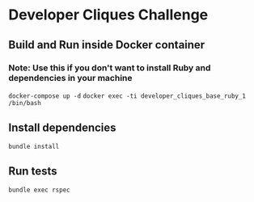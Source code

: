 # Developer Cliques Challenge

## Build and Run inside Docker container
### Note: Use this if you don't want to install Ruby and dependencies in your machine
```docker-compose up -d```
```docker exec -ti developer_cliques_base_ruby_1 /bin/bash```

## Install dependencies
```bundle install```

## Run tests
```bundle exec rspec```
